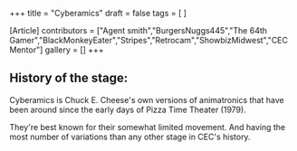 +++
title = "Cyberamics"
draft = false
tags = [ ]

[Article]
contributors = ["Agent smith","BurgersNuggs445","The 64th Gamer","BlackMonkeyEater","Stripes","Retrocam","ShowbizMidwest","CECMentor"]
gallery = []
+++
## History of the stage: ##
Cyberamics is Chuck E. Cheese's own versions of animatronics that have been around since the early days of Pizza Time Theater (1979).

They're best known for their somewhat limited movement. And having the most number of variations than any other stage in CEC's history.